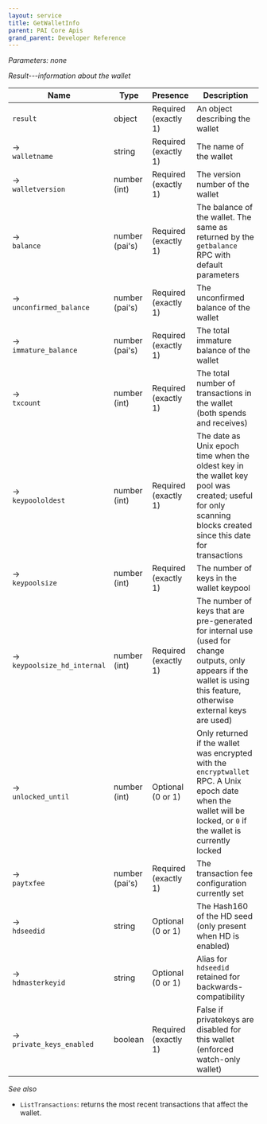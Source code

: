 ```yaml
---
layout: service
title: GetWalletInfo
parent: PAI Core Apis
grand_parent: Developer Reference
---
```



*Parameters: none*

*Result---information about the wallet*

| Name | Type      | Presence            | Description
|------|-----------|---------------------|-------------
| `result`  | object | Required<br>(exactly 1) | An object describing the wallet
| →<br>`walletname` | string | Required<br>(exactly 1) | The name of the wallet
| →<br>`walletversion` | number (int) | Required<br>(exactly 1) | The version number of the wallet
| →<br>`balance` | number (pai's) | Required<br>(exactly 1) | The balance of the wallet. The same as returned by the `getbalance` RPC with default parameters
| →<br>`unconfirmed_balance` | number (pai's) | Required<br>(exactly 1) | The unconfirmed balance of the wallet
| →<br>`immature_balance` | number (pai's) | Required<br>(exactly 1) | The total immature balance of the wallet
| →<br>`txcount` | number (int) | Required<br>(exactly 1) | The total number of transactions in the wallet (both spends and receives)
| →<br>`keypoololdest` | number (int) | Required<br>(exactly 1) | The date as Unix epoch time when the oldest key in the wallet key pool was created; useful for only scanning blocks created since this date for transactions
| →<br>`keypoolsize` | number (int) | Required<br>(exactly 1) | The number of keys in the wallet keypool
| →<br>`keypoolsize_hd_internal` | number (int) | Required<br>(exactly 1) | The number of keys that are pre-generated for internal use (used for change outputs, only appears if the wallet is using this feature, otherwise external keys are used)
| →<br>`unlocked_until` | number (int) | Optional<br>(0 or 1) | Only returned if the wallet was encrypted with the `encryptwallet` RPC. A Unix epoch date when the wallet will be locked, or `0` if the wallet is currently locked
| →<br>`paytxfee` | number (pai's) | Required<br>(exactly 1) | The transaction fee configuration currently set
| →<br>`hdseedid` | string | Optional<br>(0 or 1) | The Hash160 of the HD seed (only present when HD is enabled)
| →<br>`hdmasterkeyid` | string | Optional<br>(0 or 1) | Alias for `hdseedid` retained for backwards-compatibility
| →<br>`private_keys_enabled` | boolean | Required<br>(exactly 1) | False if privatekeys are disabled for this wallet (enforced watch-only wallet)


*See also*

* `ListTransactions`: returns the most recent transactions that affect the wallet.
